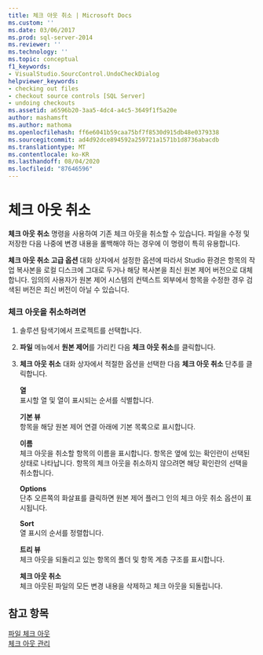 ```yaml
---
title: 체크 아웃 취소 | Microsoft Docs
ms.custom: ''
ms.date: 03/06/2017
ms.prod: sql-server-2014
ms.reviewer: ''
ms.technology: ''
ms.topic: conceptual
f1_keywords:
- VisualStudio.SourcControl.UndoCheckDialog
helpviewer_keywords:
- checking out files
- checkout source controls [SQL Server]
- undoing checkouts
ms.assetid: a6596b20-3aa5-4dc4-a4c5-3649f1f5a20e
author: mashamsft
ms.author: mathoma
ms.openlocfilehash: ff6e6041b59caa75bf7f8530d915db48e0379338
ms.sourcegitcommit: ad4d92dce894592a259721a1571b1d8736abacdb
ms.translationtype: MT
ms.contentlocale: ko-KR
ms.lasthandoff: 08/04/2020
ms.locfileid: "87646596"
---
```

# <a name="undo-checkouts"></a>체크 아웃 취소
  **체크 아웃 취소** 명령을 사용하여 기존 체크 아웃을 취소할 수 있습니다. 파일을 수정 및 저장한 다음 나중에 변경 내용을 롤백해야 하는 경우에 이 명령이 특히 유용합니다.  
  
 **체크 아웃 취소 고급 옵션** 대화 상자에서 설정한 옵션에 따라서 Studio 환경은 항목의 작업 복사본을 로컬 디스크에 그대로 두거나 해당 복사본을 최신 원본 제어 버전으로 대체합니다. 임의의 사용자가 원본 제어 시스템의 컨텍스트 외부에서 항목을 수정한 경우 검색된 버전은 최신 버전이 아닐 수 있습니다.  
  
### <a name="to-undo-a-checkout"></a>체크 아웃을 취소하려면  
  
1.  솔루션 탐색기에서 프로젝트를 선택합니다.  
  
2.  **파일** 메뉴에서 **원본 제어**를 가리킨 다음 **체크 아웃 취소**를 클릭합니다.  
  
3.  **체크 아웃 취소** 대화 상자에서 적절한 옵션을 선택한 다음 **체크 아웃 취소** 단추를 클릭합니다.  
  
     **열**  
     표시할 열 및 열이 표시되는 순서를 식별합니다.  
  
     **기본 뷰**  
     항목을 해당 원본 제어 연결 아래에 기본 목록으로 표시합니다.  
  
     **이름**  
     체크 아웃을 취소할 항목의 이름을 표시합니다. 항목은 옆에 있는 확인란이 선택된 상태로 나타납니다. 항목의 체크 아웃을 취소하지 않으려면 해당 확인란의 선택을 취소합니다.  
  
     **Options**  
     단추 오른쪽의 화살표를 클릭하면 원본 제어 플러그 인의 체크 아웃 취소 옵션이 표시됩니다.  
  
     **Sort**  
     열 표시의 순서를 정렬합니다.  
  
     **트리 뷰**  
     체크 아웃을 되돌리고 있는 항목의 폴더 및 항목 계층 구조를 표시합니다.  
  
     **체크 아웃 취소**  
     체크 아웃된 파일의 모든 변경 내용을 삭제하고 체크 아웃을 되돌립니다.  
  
## <a name="see-also"></a>참고 항목  
 [파일 체크 아웃](../../2014/database-engine/check-out-files.md)   
 [체크 아웃 관리](../../2014/database-engine/manage-checkouts.md)  
  
  
